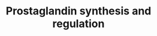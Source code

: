 ---
annotations:
- id: PW:0001532
  parent: classic metabolic pathway
  type: Pathway Ontology
  value: prostaglandin biosynthetic pathway
- id: PW:0001297
  parent: signaling pathway
  type: Pathway Ontology
  value: prostaglandin signaling pathway
authors:
- MaintBot
- Lindarieswijk
- Eweitz
description: ''
last-edited: 2021-05-24
organisms:
- Pan troglodytes
redirect_from:
- /index.php/Pathway:WP877
- /instance/WP877
revision: null
schema-jsonld:
- '@context': https://schema.org/
  '@id': https://wikipathways.github.io/pathways/WP877.html
  '@type': Dataset
  creator:
    '@type': Organization
    name: WikiPathways
  description: ''
  keywords:
  - ANXA1
  - ANXA2
  - ANXA3
  - ANXA4
  - ANXA5
  - ANXA6
  - ANXA8
  - Arachidonic Acid
  - Calcium
  - Cortisol
  - EDN1
  - EDNRA
  - EDNRB
  - HPGD
  - HSD11B1
  - HSD11B2
  - LOC457306
  - LOC748998
  - PGE2
  - PGF2a
  - PGI2
  - PLA2G4A
  - PRL
  - PTGDR
  - PTGDS
  - PTGER1
  - PTGER2
  - PTGER3
  - PTGER4
  - PTGFR
  - PTGIR
  - PTGIS
  - PTGS1
  - PTGS2
  - Progesterone
  - Prostaglandin H2
  - S100A6
  - SCGB1A1
  - TBXAS1
  - TXA2
  license: CC0
  name: Prostaglandin synthesis and regulation
seo: CreativeWork
title: Prostaglandin synthesis and regulation
wpid: WP877
---